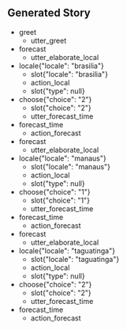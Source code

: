 ## Generated Story
* greet
    - utter_greet
* forecast
    - utter_elaborate_local
* locale{"locale": "brasilia"}
    - slot{"locale": "brasilia"}
    - action_local
    - slot{"type": null}
* choose{"choice": "2"}
    - slot{"choice": "2"}
    - utter_forecast_time
* forecast_time
    - action_forecast
* forecast
    - utter_elaborate_local
* locale{"locale": "manaus"}
    - slot{"locale": "manaus"}
    - action_local
    - slot{"type": null}
* choose{"choice": "1"}
    - slot{"choice": "1"}
    - utter_forecast_time
* forecast_time
    - action_forecast
* forecast
    - utter_elaborate_local
* locale{"locale": "taguatinga"}
    - slot{"locale": "taguatinga"}
    - action_local
    - slot{"type": null}
* choose{"choice": "2"}
    - slot{"choice": "2"}
    - utter_forecast_time
* forecast_time
    - action_forecast
